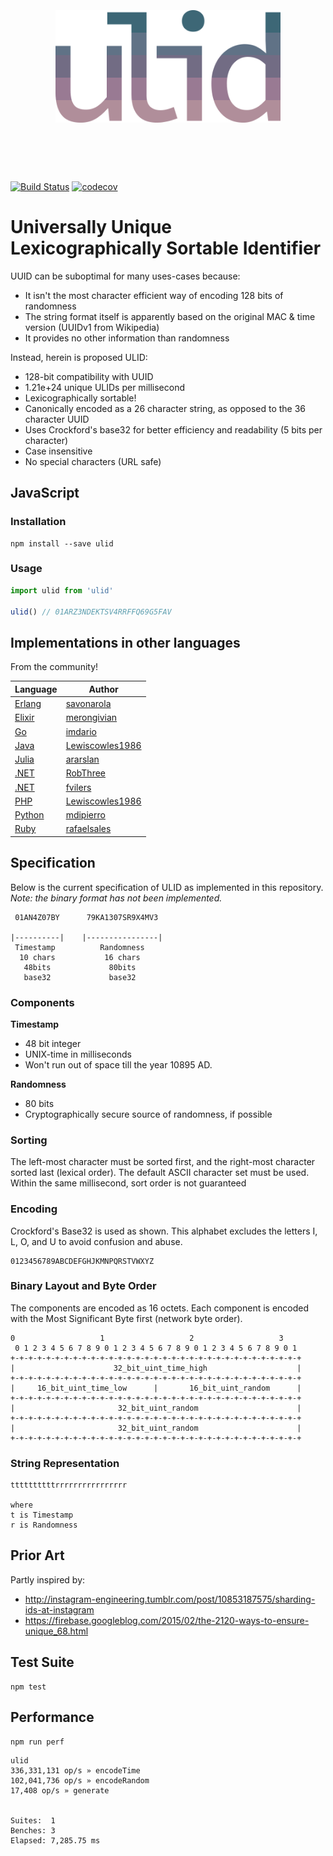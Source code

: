 <h1 align="center">
	<br>
	<br>
	<img width="360" src="logo.png" alt="ulid">
	<br>
	<br>
	<br>
</h1>

[![Build Status](https://travis-ci.org/alizain/ulid.svg?branch=master)](https://travis-ci.org/alizain/ulid) [![codecov](https://codecov.io/gh/alizain/ulid/branch/master/graph/badge.svg)](https://codecov.io/gh/alizain/ulid)

# Universally Unique Lexicographically Sortable Identifier

UUID can be suboptimal for many uses-cases because:

- It isn't the most character efficient way of encoding 128 bits of randomness
- The string format itself is apparently based on the original MAC & time version (UUIDv1 from Wikipedia)
- It provides no other information than randomness

Instead, herein is proposed ULID:

- 128-bit compatibility with UUID
- 1.21e+24 unique ULIDs per millisecond
- Lexicographically sortable!
- Canonically encoded as a 26 character string, as opposed to the 36 character UUID
- Uses Crockford's base32 for better efficiency and readability (5 bits per character)
- Case insensitive
- No special characters (URL safe)

## JavaScript

### Installation

```
npm install --save ulid
```

### Usage

```javascript
import ulid from 'ulid'

ulid() // 01ARZ3NDEKTSV4RRFFQ69G5FAV
```

## Implementations in other languages

From the community!

| Language | Author |
| -------- | ------ |
| [Erlang](https://github.com/savonarola/ulid) | [savonarola](https://github.com/savonarola) |
| [Elixir](https://github.com/merongivian/ulid) | [merongivian](https://github.com/merongivian) |
| [Go](https://github.com/imdario/go-ulid) | [imdario](https://github.com/imdario/) |
| [Java](https://github.com/Lewiscowles1986/jULID) | [Lewiscowles1986](https://github.com/Lewiscowles1986) |
| [Julia](https://github.com/ararslan/ULID.jl) | [ararslan](https://github.com/ararslan) |
| [.NET](https://github.com/RobThree/NUlid) | [RobThree](https://github.com/RobThree)
| [.NET](https://github.com/fvilers/ulid.net) | [fvilers](https://github.com/fvilers)
| [PHP](https://github.com/Lewiscowles1986/ulid) | [Lewiscowles1986](https://github.com/Lewiscowles1986) |
| [Python](https://github.com/mdipierro/ulid) | [mdipierro](https://github.com/mdipierro) |
| [Ruby](https://github.com/rafaelsales/ulid) | [rafaelsales](https://github.com/rafaelsales) |

## Specification

Below is the current specification of ULID as implemented in this repository. *Note: the binary format has not been implemented.*

```
 01AN4Z07BY      79KA1307SR9X4MV3

|----------|    |----------------|
 Timestamp          Randomness
  10 chars           16 chars
   48bits             80bits
   base32             base32
```

### Components

**Timestamp**
- 48 bit integer
- UNIX-time in milliseconds
- Won't run out of space till the year 10895 AD.

**Randomness**
- 80 bits
- Cryptographically secure source of randomness, if possible

### Sorting

The left-most character must be sorted first, and the right-most character sorted last (lexical order). The default ASCII character set must be used. Within the same millisecond, sort order is not guaranteed

### Encoding

Crockford's Base32 is used as shown. This alphabet excludes the letters I, L, O, and U to avoid confusion and abuse.

```
0123456789ABCDEFGHJKMNPQRSTVWXYZ
```

### Binary Layout and Byte Order

The components are encoded as 16 octets. Each component is encoded with the Most Significant Byte first (network byte order).

```
0                   1                   2                   3
 0 1 2 3 4 5 6 7 8 9 0 1 2 3 4 5 6 7 8 9 0 1 2 3 4 5 6 7 8 9 0 1
+-+-+-+-+-+-+-+-+-+-+-+-+-+-+-+-+-+-+-+-+-+-+-+-+-+-+-+-+-+-+-+-+
|                      32_bit_uint_time_high                    |
+-+-+-+-+-+-+-+-+-+-+-+-+-+-+-+-+-+-+-+-+-+-+-+-+-+-+-+-+-+-+-+-+
|     16_bit_uint_time_low      |       16_bit_uint_random      |
+-+-+-+-+-+-+-+-+-+-+-+-+-+-+-+-+-+-+-+-+-+-+-+-+-+-+-+-+-+-+-+-+
|                       32_bit_uint_random                      |
+-+-+-+-+-+-+-+-+-+-+-+-+-+-+-+-+-+-+-+-+-+-+-+-+-+-+-+-+-+-+-+-+
|                       32_bit_uint_random                      |
+-+-+-+-+-+-+-+-+-+-+-+-+-+-+-+-+-+-+-+-+-+-+-+-+-+-+-+-+-+-+-+-+
```

### String Representation

```
ttttttttttrrrrrrrrrrrrrrrr

where
t is Timestamp
r is Randomness
```

## Prior Art

Partly inspired by:
- http://instagram-engineering.tumblr.com/post/10853187575/sharding-ids-at-instagram
- https://firebase.googleblog.com/2015/02/the-2120-ways-to-ensure-unique_68.html


## Test Suite

```
npm test
```

## Performance

```
npm run perf
```

```
ulid
336,331,131 op/s » encodeTime
102,041,736 op/s » encodeRandom
17,408 op/s » generate


Suites:  1
Benches: 3
Elapsed: 7,285.75 ms
```
